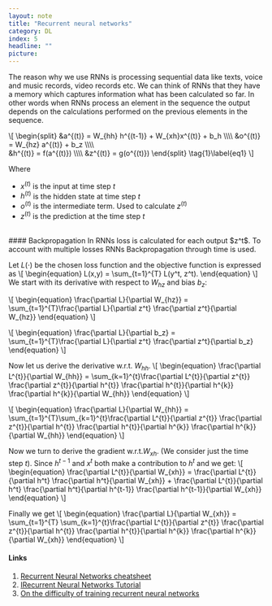 ```yaml
---
layout: note
title: "Recurrent neural networks"
category: DL
index: 5
headline: ""
picture: 
---
```


The reason why we use RNNs is processing sequential data like texts, voice and music records, video records etc.
We can think of RNNs that they have a memory which captures information what has been calculated so far. In other words
when RNNs process an element in the sequence the output depends on the calculations performed on the previous elements in the
sequence.


<!-- ![rnn_0]({{ site.baseurl }}/assets/img/notes/rnn_0.png) -->

\\[
\begin{split}
&a^{(t)} = W_{hh} h^{(t-1)} + W_{xh}x^{(t)} + b_h \\\\\\\\
&o^{(t)} = W_{hz} a^{(t)} + b_z \\\\\\\\ \
&h^{(t)} = f(a^{(t)}) \\\\\\\\
&z^{(t)} = g(o^{(t)})
\end{split}
\tag{1}\label{eq1}
\\]

Where
- $x^{(t)}$ is the input at time step $t$
- $h^{(t)}$ is the hidden state at time step $t$
- $o^{(t)}$ is the intermediate term. Used to calculate $z^{(t)}$
- $z^{(t)}$ is the prediction at the time step $t$ 

<br>
#### Backpropagation
In RNNs loss is calculated for each output $z^t$. To account with multiple losses RNNs
Backpropagation through time is used.

Let $L(\cdot)$ be the chosen loss function and the objective function is expressed as
\\[
\begin{equation}
L(x,y) = \sum_{t=1}^{T} L(y^t, z^t).
\end{equation}
\\]
We start with its derivative with respect to $W_{hz}$ and bias $b_z$:

\\[
\begin{equation}
\frac{\partial L}{\partial W_{hz}} = \sum_{t=1}^{T}\frac{\partial L}{\partial z^t} \frac{\partial z^t}{\partial W_{hz}}
\end{equation}
\\]

\\[
\begin{equation}
\frac{\partial L}{\partial b_z} = \sum_{t=1}^{T}\frac{\partial L}{\partial z^t} \frac{\partial z^t}{\partial b_z}
\end{equation}
\\]

Now let us derive the derivative w.r.t. $W_{hh}$.
\\[
\begin{equation}
\frac{\partial L^{t}}{\partial W_{hh}} = \sum_{k=1}^{t}\frac{\partial L^{t}}{\partial z^{t}} \frac{\partial z^{t}}{\partial h^{t}} \frac{\partial h^{t}}{\partial h^{k}} \frac{\partial h^{k}}{\partial W_{hh}}
\end{equation}
\\]

\\[
\begin{equation}
\frac{\partial L}{\partial W_{hh}} = \sum_{t=1}^{T}\sum_{k=1}^{t}\frac{\partial L^{t}}{\partial z^{t}} \frac{\partial z^{t}}{\partial h^{t}} \frac{\partial h^{t}}{\partial h^{k}} \frac{\partial h^{k}}{\partial W_{hh}}
\end{equation}
\\]

Now we turn to derive the gradient w.r.t.$W_{xh}$. (We consider just the time step $t$).
Since $h^{t-1}$ and $x^t$ both make a contribution to $h^t$ and we  get:
\\[
\begin{equation}
\frac{\partial L^{t}}{\partial W_{xh}} = \frac{\partial L^{t}}{\partial h^t} \frac{\partial h^t}{\partial W_{xh}} + \frac{\partial L^{t}}{\partial h^t} \frac{\partial h^t}{\partial h^{t-1}} \frac{\partial h^{t-1}}{\partial W_{xh}}
\end{equation}
\\]

Finally we get
\\[
\begin{equation}
\frac{\partial L}{\partial W_{xh}} = \sum_{t=1}^{T} \sum_{k=1}^{t}\frac{\partial L^{t}}{\partial z^{t}} \frac{\partial z^{t}}{\partial h^{t}} \frac{\partial h^{t}}{\partial h^{k}} \frac{\partial h^{k}}{\partial W_{xh}}
\end{equation}
\\]

#### Links

1. [Recurrent Neural Networks cheatsheet](https://stanford.edu/~shervine/teaching/cs-230/cheatsheet-recurrent-neural-networks#overview)
2. [IRecurrent Neural Networks Tutorial](http://www.wildml.com/2015/09/recurrent-neural-networks-tutorial-part-1-introduction-to-rnns/)
3. [On the difficulty of training recurrent neural networks](http://proceedings.mlr.press/v28/pascanu13.pdf)